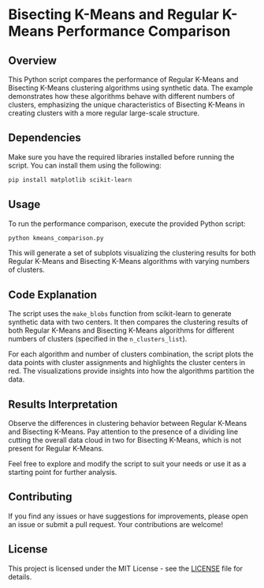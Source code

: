 # Bisecting K-Means and Regular K-Means Performance Comparison

## Overview

This Python script compares the performance of Regular K-Means and Bisecting K-Means clustering algorithms using synthetic data. The example demonstrates how these algorithms behave with different numbers of clusters, emphasizing the unique characteristics of Bisecting K-Means in creating clusters with a more regular large-scale structure.

## Dependencies

Make sure you have the required libraries installed before running the script. You can install them using the following:

```bash
pip install matplotlib scikit-learn
```

## Usage

To run the performance comparison, execute the provided Python script:

```bash
python kmeans_comparison.py
```

This will generate a set of subplots visualizing the clustering results for both Regular K-Means and Bisecting K-Means algorithms with varying numbers of clusters.

## Code Explanation

The script uses the `make_blobs` function from scikit-learn to generate synthetic data with two centers. It then compares the clustering results of both Regular K-Means and Bisecting K-Means algorithms for different numbers of clusters (specified in the `n_clusters_list`).

For each algorithm and number of clusters combination, the script plots the data points with cluster assignments and highlights the cluster centers in red. The visualizations provide insights into how the algorithms partition the data.

## Results Interpretation

Observe the differences in clustering behavior between Regular K-Means and Bisecting K-Means. Pay attention to the presence of a dividing line cutting the overall data cloud in two for Bisecting K-Means, which is not present for Regular K-Means.

Feel free to explore and modify the script to suit your needs or use it as a starting point for further analysis.

## Contributing

If you find any issues or have suggestions for improvements, please open an issue or submit a pull request. Your contributions are welcome!

## License

This project is licensed under the MIT License - see the [LICENSE](LICENSE) file for details.